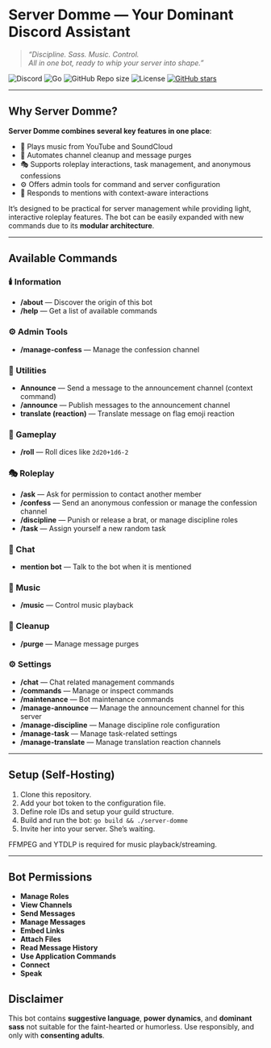 # Server Domme — Your Dominant Discord Assistant

> *“Discipline. Sass. Music. Control.  
All in one bot, ready to whip your server into shape.”*  

![Discord](https://img.shields.io/badge/Discord-Bot-5865F2?logo=discord&logoColor=white) ![Go](https://img.shields.io/badge/Go-00ADD8?logo=go&logoColor=white) ![GitHub Repo size](https://img.shields.io/github/repo-size/keshon/server-domme) ![License](https://img.shields.io/github/license/keshon/server-domme) [![GitHub stars](https://img.shields.io/github/stars/keshon/server-domme?style=social)](https://github.com/keshon/server-domme)

---

## Why Server Domme?

**Server Domme combines several key features in one place**:

* 🎵 Plays music from YouTube and SoundCloud
* 🧹 Automates channel cleanup and message purges
* 🎭 Supports roleplay interactions, task management, and anonymous confessions
* ⚙️ Offers admin tools for command and server configuration
* 💬 Responds to mentions with context-aware interactions

It’s designed to be practical for server management while providing light, interactive roleplay features. The bot can be easily expanded with new commands due to its **modular architecture**. 

---

## Available Commands

### 🕯️ Information

- **/about** — Discover the origin of this bot
- **/help** — Get a list of available commands

### ⚙️ Admin Tools

- **/manage-confess** — Manage the confession channel

### 📢 Utilities

- **Announce** — Send a message to the announcement channel (context command)
- **/announce** — Publish messages to the announcement channel
- **translate (reaction)** — Translate message on flag emoji reaction

### 🎲 Gameplay

- **/roll** — Roll dices like `2d20+1d6-2`

### 🎭 Roleplay

- **/ask** — Ask for permission to contact another member
- **/confess** — Send an anonymous confession or manage the confession channel
- **/discipline** — Punish or release a brat, or manage discipline roles
- **/task** — Assign yourself a new random task

### 💬 Chat

- **mention bot** — Talk to the bot when it is mentioned

### 🎵 Music

- **/music** — Control music playback

### 🧹 Cleanup

- **/purge** — Manage message purges

### ⚙️ Settings

- **/chat** — Chat related management commands
- **/commands** — Manage or inspect commands
- **/maintenance** — Bot maintenance commands
- **/manage-announce** — Manage the announcement channel for this server
- **/manage-discipline** — Manage discipline role configuration
- **/manage-task** — Manage task-related settings
- **/manage-translate** — Manage translation reaction channels


---

## Setup (Self-Hosting)

1. Clone this repository.
2. Add your bot token to the configuration file.
3. Define role IDs and setup your guild structure.
4. Build and run the bot:
   `go build && ./server-domme`
5. Invite her into your server. She’s waiting.

FFMPEG and YTDLP is required for music playback/streaming.

---

## Bot Permissions
- **Manage Roles**
- **View Channels**
- **Send Messages**
- **Manage Messages**
- **Embed Links**
- **Attach Files**
- **Read Message History**
- **Use Application Commands**
- **Connect**
- **Speak**

## Disclaimer

This bot contains **suggestive language**, **power dynamics**, and **dominant sass** not suitable for the faint-hearted or humorless. Use responsibly, and only with **consenting adults**.
